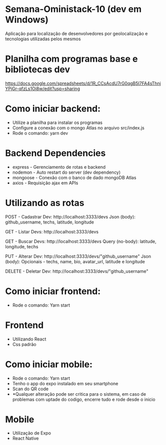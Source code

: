 # Semana-Oministack-10 (dev em Windows)
Aplicação para localização de desenvolvedores por geolocalização e tecnologias utilizadas pelos mesmos

# Planilha com programas base e bibliotecas dev
https://docs.google.com/spreadsheets/d/1R_CCsAcdU7rG0qgB5I7FA4sThnjYPjGr-qfzLs1Oi8w/edit?usp=sharing

# Como iniciar backend:
- Utilize a planilha para instalar os programas
- Configure a conexão com o mongo Atlas no arquivo src/index.js
- Rode o comando: yarn dev

# Backend Dependencies
- express - Gerenciamento de rotas e backend
- nodemon - Auto restart do server (dev dependency)
- mongoose - Conexão com o banco de dado mongoDB Atlas
- axios - Requisição ajax em APIs

# Utilizando as rotas
POST - Cadastrar Dev: http://localhost:3333/devs
Json (body): github_username, techs, latitude, longitude

GET - Listar Devs: http://localhost:3333/devs

GET - Buscar Devs: http://localhost:3333/devs
Query (no-body): latitude, longitude, techs

PUT - Alterar Dev: http://localhost:3333/devs/"github_username"
Json (body): Opcionais - techs, name, bio, avatar_url, latitude e longitude

DELETE - Deletar Dev: http://localhost:3333/devs/"github_username"

# Como iniciar frontend:
- Rode o comando: Yarn start

# Frontend
- Utilizando React
- Css padrão

# Como iniciar mobile:
- Rode o comando: Yarn start
- Tenho o app do expo instalado em seu smartphone
- Scan do QR code
 - *Qualquer alteração pode ser critica para o sistema, em caso de problemas com uptade do codigo, encerre tudo e rode desde o inicio

# Mobile
- Utilização de Expo
- React Native

